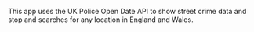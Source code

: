 This app uses the UK Police Open Date API to show street crime data and stop and searches for any location in England and Wales. 
